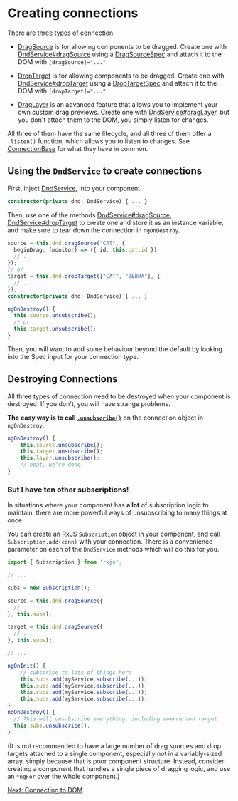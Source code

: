 # Creating connections

There are three types of connection.

- [DragSource](../../interfaces/DragSource.html)
  is for allowing components to be dragged. Create one with
  [DndService#dragSource](../../injectables/DndService.html#dragSource)
  using a
  [DragSourceSpec](../../interfaces/DragSourceSpec.html)
  and attach it to the DOM
  with `[dragSource]="..."`.

- [DropTarget](../../interfaces/DropTarget.html)
  is for allowing components to be dragged. Create one with
  [DndService#dropTarget](../../injectables/DndService.html#dropTarget)
  using a
  [DropTargetSpec](../../interfaces/DropTargetSpec.html)
  and attach it to the DOM
  with `[dropTarget]="..."`.

- [DragLayer](../../interfaces/DragLayer.html)
  is an advanced feature that allows you to implement your own
  custom drag previews. Create one with
  [DndService#dragLayer](../../injectables/DndService.html#dragLayer),
  but you don't attach them to the DOM, you simply listen for changes.

All three of them have the same lifecycle, and all three of them offer a
`.listen()` function, which allows you to listen to changes. See
[ConnectionBase](../../interfaces/ConnectionBase.html) for what they have in
common.

## Using the `DndService` to create connections

First, inject 
[DndService](../../injectables/DndService.html),
 into your component.

```typescript
constructor(private dnd: DndService) { ... }
```

Then, use one of the methods
[DndService#dragSource](../../injectables/DndService.html#dragSource),
[DndService#dropTarget](../../injectables/DndService.html#dropTarget)
to create one and store it as an instance variable, and make sure to tear down
the connection in `ngOnDestroy`.

```typescript
source = this.dnd.dragSource("CAT", {
  beginDrag: (monitor) => ({ id: this.cat.id })
  // ...
});
// or
target = this.dnd.dropTarget(["CAT", "ZEBRA"], {
  // ...
});
constructor(private dnd: DndService) { ... }

ngOnDestroy() {
  this.source.unsubscribe();
  // or
  this.target.unsubscribe();
}
```

Then, you will want to add some behaviour beyond the default by looking into the
Spec input for your connection type.

## Destroying Connections

All three types of connection need to be destroyed when your component is
destroyed. If you don't, you will have strange problems.

__The easy way is to call
[`.unsubscribe()`](../../interfaces/ConnectionBase.html#unsubscribe)__ on the
connection object in `ngOnDestroy`.

```typescript
ngOnDestroy() {
    this.source.unsubscribe();
    this.target.unsubscribe();
    this.layer.unsubscribe();
    // neat. we're done.
}

```

### But I have ten other subscriptions!

In situations where your component has **a lot** of subscription logic to
maintain, there are more powerful ways of unsubscribing to many things at once.

You can create an RxJS `Subscription` object in your component, and call
`Subscription.add(conn)` with your connection. There is a convenience parameter
on each of the `DndService` methods which will do this for you.

```typescript
import { Subscription } from 'rxjs';

// ...

subs = new Subscription();

source = this.dnd.dragSource({
  // ...
}, this.subs);

target = this.dnd.dragSource({
  // ...
}, this.subs);

// ...

ngOnInit() {
    // subscribe to lots of things here
    this.subs.add(myService.subscribe(...));
    this.subs.add(myService.subscribe(...));
    this.subs.add(myService.subscribe(...));
    this.subs.add(myService.subscribe(...));
}
ngOnDestroy() {
  // This will unsubscribe everything, including source and target
  this.subs.unsubscribe();
}
```

(It is not recommended to have a large number of drag sources and drop targets
attached to a single component, especially not in a variably-sized array,
simply because that is poor component structure. Instead, consider creating a
component that handles a single piece of dragging logic, and use an `*ngFor` over
the whole component.)

[Next: Connecting to DOM](./2.-connecting-to-dom.html).

